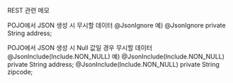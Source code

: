 REST 관련 메모

POJO에서 JSON 생성 시 무시할 데이터
@JsonIgnore
예)    @JsonIgnore
       private String address;
       
POJO에서 JSON 생성 시 Null 값일 경우 무시할 데이터
@JsonInclude(Include.NON_NULL)
예)    @JsonInclude(Include.NON_NULL)
       private String address;
       @JsonInclude(Include.NON_NULL)
       private String zipcode;

